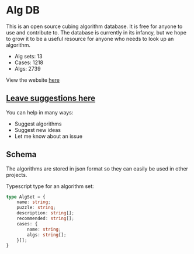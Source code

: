 # Alg DB

This is an open source cubing algorithm database. It is free for anyone to use and contribute to. The database is currently in its infancy, but we hope to grow it to be a useful resource for anyone who needs to look up an algorithm.

- Alg sets: 13
- Cases: 1218
- Algs: 2739

View the website [here](https://cubingapp.com/algdb.html)

## [Leave suggestions here](https://github.com/spencerchubb/algdb/issues/new)

You can help in many ways:
- Suggest algorithms
- Suggest new ideas
- Let me know about an issue

## Schema

The algorithms are stored in json format so they can easily be used in other projects. 

Typescript type for an algorithm set:
```ts
type AlgSet = {
    name: string;
    puzzle: string;
    description: string[];
    recommended: string[];
    cases: {
        name: string;
        algs: string[];
    }[];
}
```
